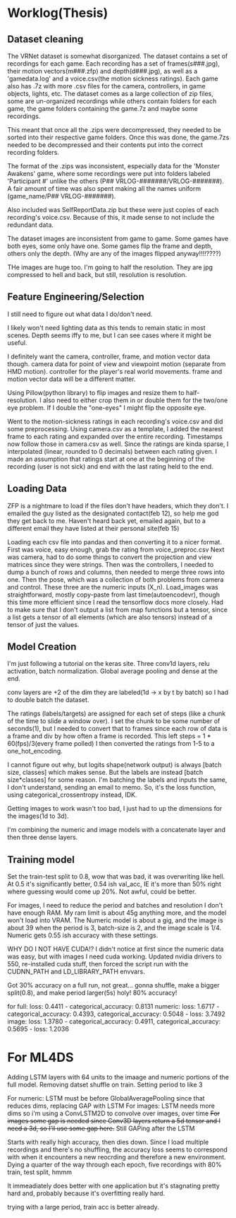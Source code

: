 # Worklog(Thesis)

## Dataset cleaning

The VRNet dataset is somewhat disorganized.
The dataset contains a set of recordings for each game.
Each recording has a set of frames(s###.jpg), their motion vectors(m###.zfp) and depth(d###.jpg), as well as a 'gamedata.log' and a voice.csv(the motion sickness ratings).
Each game also has .7z with more .csv files for the camera, controllers, in game objects, lights, etc.
The dataset comes as a large collection of zip files, some are un-organized recordings while others contain folders for each game, the game folders containing the game.7z and maybe some recordings.

This meant that once all the .zips were decompressed, they needed to be sorted into their respective game folders.
Once this was done, the game.7zs needed to be decompressed and their contents put into the correct recording folders.

The format of the .zips was inconsistent, especially data for the 'Monster Awakens' game,
where some recordings were put into folders labeled 'Participant #' unlike the others (P## VRLOG-#######/VRLOG-#######).
A fair amount of time was also spent making all the names uniform (game_name/P## VRLOG-#######).

Also included was SelfReportData.zip but these were just copies of each recording's voice.csv.
Because of this, it made sense to not include the redundant data.

The dataset images are inconsistent from game to game.
Some games have both eyes, some only have one.
Some games flip the frame and depth, others only the depth.
(Why are any of the images flipped anyway!!!!????)

THe images are huge too.
I'm going to half the resolution.
They are jpg compressed to hell and back, but still, resolution is resolution.

## Feature Engineering/Selection

I still need to figure out what data I do/don't need.

I likely won't need lighting data as this tends to remain static in most scenes.
Depth seems iffy to me, but I can see cases where it might be useful.

I definitely want the camera, controller, frame, and motion vector data though.
camera data for point of view and viewpoint motion (separate from HMD motion).
controller for the player's real world movements.
frame and motion vector data will be a different matter.

Using Pillow(python library) to flip images and resize them to half-resolution.
I also need to either crop them in or double them for the two/one eye problem.
If I double the "one-eyes" I might flip the opposite eye.

Went to the motion-sickness ratings in each recording's voice.csv and did some preprocessing.
Using camera.csv as a template, I added the nearest frame to each rating and expanded over the entire recording.
Timestamps now follow those in camera.csv as well.
Since the ratings are kinda sparse, I interpolated (linear, rounded to 0 decimals) between each rating given.
I made an assumption that ratings start at one at the beginning of the recording (user is not sick)
and end with the last rating held to the end.

## Loading Data
ZFP is a nightmare to load if the files don't have headers, which they don't.
I emailed the guy listed as the designated contact(feb 12), so help me god they get back to me.
Haven't heard back yet, emailed again, but to a different email they have listed at their personal site(feb 15)

Loading each csv file into pandas and then converting it to a nicer format.
First was voice, easy enough, grab the rating from voice_preproc.csv
Next was camera, had to do some things to convert the projection and view matrices since they were strings.
Then was the controllers, I needed to dump a bunch of rows and columns, then needed to merge three rows into one.
Then the pose, which was a collection of both problems from camera and control.
These three are the numeric inputs (X_n).
Load_images was straightforward, mostly copy-paste from last time(autoencodevr), though this time more efficient since I read the tensorflow docs more closely.
Had to make sure that I don't output a list from map functions but a tensor, since a list gets a tensor of all elements (which are also tensors) instead of a tensor of just the values.

## Model Creation
I'm just following a tutorial on the keras site.
Three conv1d layers, relu activation, batch normalization.
Global average pooling and dense at the end.

conv layers are +2 of the dim they are labeled(1d -> x by t by batch)
so I had to double batch the dataset.


The ratings (labels/targets) are assigned for each set of steps (like a chunk of the time to slide a window over).
I set the chunk to be some number of seconds(1), but I needed to convert that to frames since each row of data is a frame and div by how often a frame is recorded.
This left steps = 1 * 60(fps)/3(every frame polled)
I then converted the ratings from 1-5 to a one_hot_encoding.

I cannot figure out why, but logits shape(network output) is always [batch size, classes] which makes sense.
But the labels are instead [batch size*classes] for some reason.
I'm batching the labels and inputs the same, I don't understand, sending an email to memo.
So, it's the loss function, using categorical_crossentropy instead, IDK.

Getting images to work wasn't too bad, I just had to up the dimensions for the images(1d to 3d).

I'm combining the numeric and image models with a concatenate layer and then three dense layers.

## Training model
Set the train-test split to 0.8, wow that was bad, it was overwriting like hell.
At 0.5 it's significantly better, 0.54 ish val_acc, IE it's more than 50% right where guessing would come up 20%.
Not awful, could be better.

For images, I need to reduce the period and batches and resolution I don't have enough RAM.
My ram limit is about 45g anything more, and the model won't load into VRAM.
The Numeric model is about a gig, and the image is about 39 when the period is 3,
batch-size is 2, and the image scale is 1/4.
Numeric gets 0.55 ish accuracy with these settings.

WHY DO I NOT HAVE CUDA!?
I didn't notice at first since the numeric data was easy, but with images I need cuda working.
Updated nvidia drivers to 550, re-installed cuda stuff,
then forced the script run with the CUDNN_PATH and LD_LIBRARY_PATH envvars.

Got 30% accuracy on a full run, not great... gonna shuffle, make a bigger split(0.8), and make period larger(5s)
holy! 80% accuracy!

for full: loss: 0.4411 - categorical_accuracy: 0.8131
numeric: loss: 1.6717 - categorical_accuracy: 0.4393, categorical_accuracy: 0.5048 - loss: 3.7492
image: loss: 1.3780 - categorical_accuracy: 0.4911, categorical_accuracy: 0.5695 - loss: 1.2036

# For ML4DS

Adding LSTM layers with 64 units to the imaage and numeric portions of the full model.
Removing datset shuffle on train.
Setting period to like 3

For numeric: LSTM must be before GlobalAveragePooling since that reduces dims, replacing GAP with LSTM
For images: LSTM needs more dims so i'm using a ConvLSTM2D to convolve over images, over time
~~For images some gap is needed since Conv3D layers return a 5d tensor and I need a 3d, so I'll use some gap here.~~
Still GAPing after the LSTM

Starts with really high accuracy, then dies down.
Since I load multiple recordings and there's no shuffling, the accuracy loss seems to correspond with when it encounters a new reocrding and therefore a new environment.
Dying a quarter of the way through each epoch, five recordings with 80% train, test split, hmmm

It immeadiately does better with one application but it's stagnating pretty hard and, probably because it's overfitting really hard.

trying with a large period, train acc is better already.